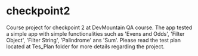 # checkpoint2
Course project for checkpoint 2 at DevMountain QA course.
The app tested a simple app with simple functionalities such as 'Evens and Odds', 'Filter Object', 'Filter String', 'Palindrome' ans 'Sum'.
Please read the test plan located at Tes_Plan folder for more details regarding the project.
